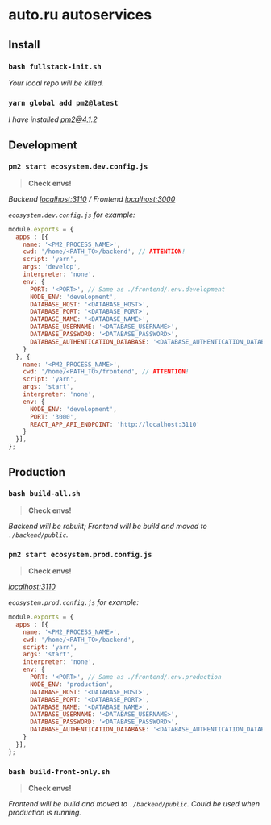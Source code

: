 # auto.ru autoservices

## Install

### `bash fullstack-init.sh`

_Your local repo will be killed._

### `yarn global add pm2@latest`

_I have installed pm2@4.1.2_

## Development

### `pm2 start ecosystem.dev.config.js`

> **Check envs!**

_Backend [localhost:3110](http://localhost:3110) / Frontend [localhost:3000](http://localhost:3000)_

_`ecosystem.dev.config.js` for example:_
```js
module.exports = {
  apps : [{
    name: '<PM2_PROCESS_NAME>',
    cwd: '/home/<PATH_TO>/backend', // ATTENTION!
    script: 'yarn',
    args: 'develop',
    interpreter: 'none',
    env: {
      PORT: '<PORT>', // Same as ./frontend/.env.development
      NODE_ENV: 'development',
      DATABASE_HOST: '<DATABASE_HOST>',
      DATABASE_PORT: '<DATABASE_PORT>',
      DATABASE_NAME: '<DATABASE_NAME>',
      DATABASE_USERNAME: '<DATABASE_USERNAME>',
      DATABASE_PASSWORD: '<DATABASE_PASSWORD>',
      DATABASE_AUTHENTICATION_DATABASE: '<DATABASE_AUTHENTICATION_DATABASE>'
    }
  }, {
    name: '<PM2_PROCESS_NAME>',
    cwd: '/home/<PATH_TO>/frontend', // ATTENTION!
    script: 'yarn',
    args: 'start',
    interpreter: 'none',
    env: {
      NODE_ENV: 'development',
      PORT: '3000',
      REACT_APP_API_ENDPOINT: 'http://localhost:3110'
    }
  }],
};
```

## Production

### `bash build-all.sh`

> **Check envs!**

_Backend will be rebuilt; Frontend will be build and moved to `./backend/public`._

### `pm2 start ecosystem.prod.config.js`

> **Check envs!**

_[localhost:3110](http://localhost:3110)_

_`ecosystem.prod.config.js` for example:_
```js
module.exports = {
  apps : [{
    name: '<PM2_PROCESS_NAME>',
    cwd: '/home/<PATH_TO>/backend',
    script: 'yarn',
    args: 'start',
    interpreter: 'none',
    env: {
      PORT: '<PORT>', // Same as ./frontend/.env.production
      NODE_ENV: 'production',
      DATABASE_HOST: '<DATABASE_HOST>',
      DATABASE_PORT: '<DATABASE_PORT>',
      DATABASE_NAME: '<DATABASE_NAME>',
      DATABASE_USERNAME: '<DATABASE_USERNAME>',
      DATABASE_PASSWORD: '<DATABASE_PASSWORD>',
      DATABASE_AUTHENTICATION_DATABASE: '<DATABASE_AUTHENTICATION_DATABASE>'
    }
  }],
};
```

### `bash build-front-only.sh`

> **Check envs!**

_Frontend will be build and moved to `./backend/public`. Could be used when production is running._
